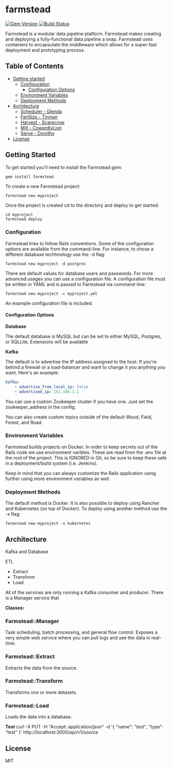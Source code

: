 # farmstead

[![Gem Version](https://badge.fury.io/rb/farmstead.svg)](https://badge.fury.io/rb/farmstead)
[![Build Status](https://api.travis-ci.org/mastermindg/farmstead.svg?branch=master)](http://travis-ci.org/mastermindg/farmstead)

Farmstead is a modular data pipeline platform. Farmstead makes creating and deploying a fully-functional data pipeline a snap. Farmstead uses containers to encapsulate the middleware which allows for a super-fast deployment and prototyping process.


## Table of Contents

<!-- TOC depthFrom:1 depthTo:6 withLinks:1 orderedList:0 -->

- [Getting started](#getting-started)
    - [Configuration](#configuration)
        + [Configuration Options](#config-options)
    - [Environment Variables](#env)
    - [Deployment Methods](#deployment)
- [Architecture](#architecture)
    - [Scheduler - Glenda](#glenda)
    - [Fertilize - Tinman](#tinman)
    - [Harvest - Scarecrow](#scarecrow)
    - [Mill - CowardlyLion](#cowardlylion)
    - [Serve - Dorothy](#dorothy)
- [License](#license)

<!-- /TOC -->


## Getting Started

To get started you'll need to install the Farmstead gem:

```ruby
gem install farmstead
```

To create a new Farmstead project:

```
farmstead new myproject
```

Once the project is created cd to the directory and deploy to get started:

```
cd myproject
farmstead deploy
```

### Configuration

Farmstead tries to follow Rails conventions. Some of the configuration options are available from the command-line. For instance, to chose a different database techhnology use the -d flag:

```
farmstead new myproject -d postgres
```

There are default values for database users and passwords. For more advanced usages you can use a configuration file. A configuration file must be written in YAML and is passed to Farmstead via command-line:

```
farmstead new myproject -c myproject.yml
```

An example configuration file is included.

#### Configuration Options

**Database**

The default database is MySQL but can be set to either MySQL, Postgres, or SQLLite. Extensions will be available 

**Kafka**

The default is to advertise the IP address assigned to the host. If you're behind a firewall or a load-balancer and want to change it you anything you want. Here's an example:

```yaml
kafka:
    - advertise_from_local_ip: false
    - advertised_ip: 192.168.1.2
```

You can use a custom Zookeeper cluster if you have one. Just set the zookeeper_address in the config.

You can also create custom topics outside of the default Wood, Field, Forest, and Road. 

### Environment Variables

Farmstead builds projects on Docker. In order to keep secrets out of the Rails code we use environment varibles. These are read from the .env file at the root of the project. This is IGNORED in Git, so be sure to keep these safe in a deployment/build system (i.e. Jenkins).

Keep in mind that you can always customize the Rails application using further using more environment variables as well.

### Deployment Methods

The default method is Docker. It is also possible to deploy using Rancher and Kubernetes (on top of Docker). To deploy using another method use the -x flag:


```
farmstead new myproject -x kubernetes
```

## Architecture

Kafka and Database 

ETL

* Extract
* Transform
* Load

All of the services are only running a Kafka consumer and producer. There is a Manager service that 

**Classes:**

### Farmstead::Manager

Task scheduling, batch processing, and general flow control. Exposes a very simple web service where you can pull logs and see the data in real-time.

### Farmstead::Extract

Extracts the data from the source.

### Farmstead::Transform

Transforms one or more datasets.

### Farmstead::Load

Loads the data into a database.

**Test**
curl -X PUT -H "Accept: application/json" -d '{ "name": "test", "type": "test" }' http://localhost:3000/api/v1/source


## License

MIT
